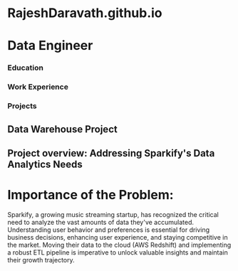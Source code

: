 # RajeshDaravath.github.io
# Data Engineer

### Education


### Work Experience




### Projects
## Data Warehouse Project
## Project overview: Addressing Sparkify's Data Analytics Needs
# Importance of the Problem:
Sparkify, a growing music streaming startup, has recognized the critical need to analyze the vast amounts of data they've accumulated. Understanding user behavior and preferences is essential for driving business decisions, enhancing user experience, and staying competitive in the market. Moving their data to the cloud (AWS Redshift) and implementing a robust ETL pipeline is imperative to unlock valuable insights and maintain their growth trajectory.
  
